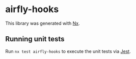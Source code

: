 # airfly-hooks

This library was generated with [Nx](https://nx.dev).

## Running unit tests

Run `nx test airfly-hooks` to execute the unit tests via [Jest](https://jestjs.io).
